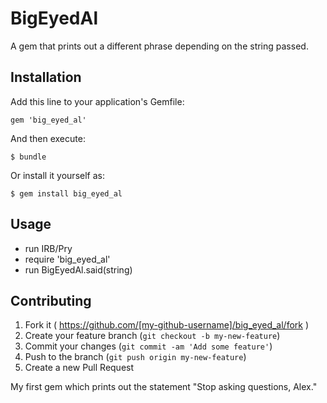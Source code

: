 # BigEyedAl

A gem that prints out a different phrase depending on the string passed.

## Installation

Add this line to your application's Gemfile:

    gem 'big_eyed_al'

And then execute:

    $ bundle

Or install it yourself as:

    $ gem install big_eyed_al

## Usage

- run IRB/Pry
- require 'big_eyed_al'
- run BigEyedAl.said(string)


## Contributing

1. Fork it ( https://github.com/[my-github-username]/big_eyed_al/fork )
2. Create your feature branch (`git checkout -b my-new-feature`)
3. Commit your changes (`git commit -am 'Add some feature'`)
4. Push to the branch (`git push origin my-new-feature`)
5. Create a new Pull Request

My first gem which prints out the statement "Stop asking questions, Alex."

